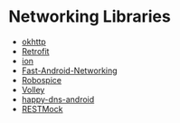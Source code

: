 
Networking Libraries
======================

* [okhttp](https://github.com/square/okhttp)
* [Retrofit](https://github.com/square/retrofit)
* [ion](https://github.com/koush/ion)
* [Fast-Android-Networking](https://github.com/amitshekhariitbhu/Fast-Android-Networking)
* [Robospice](https://github.com/stephanenicolas/robospice)
* [Volley](https://developer.android.com/training/volley)
* [happy-dns-android](https://github.com/qiniu/happy-dns-android)
* [RESTMock](https://github.com/andrzejchm/RESTMock)
